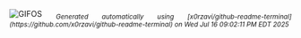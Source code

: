 <div align="justify">
<picture>
    <source media="(prefers-color-scheme: dark)" srcset="https://i.ibb.co/ZzjMFPRC/output-gif.gif">
    <source media="(prefers-color-scheme: light)" srcset="https://i.ibb.co/ZzjMFPRC/output-gif.gif">
    <img alt="GIFOS" src="https://i.ibb.co/ZzjMFPRC/output-gif.gif">
</picture>
<sub><i>Generated automatically using [x0rzavi/github-readme-terminal](https://github.com/x0rzavi/github-readme-terminal) on Wed Jul 16 09:02:11 PM EDT 2025</i></sub>
</div>

<!--  -->